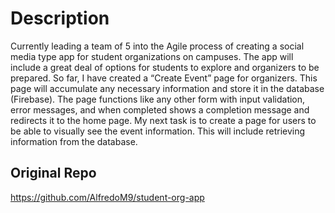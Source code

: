 # Description
Currently leading a team of 5 into the Agile process of creating a social media type app for student organizations on campuses. The app will include a great deal of options for students to explore and organizers to be prepared. So far, I have created a “Create Event” page for organizers. This page will accumulate any necessary information and store it in the database (Firebase). The page functions like any other form with input validation, error messages, and when completed shows a completion message and redirects it to the home page. My next task is to create a page for users to be able to visually see the event information. This will include retrieving information from the database.

## Original Repo
https://github.com/AlfredoM9/student-org-app